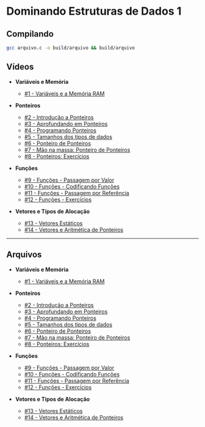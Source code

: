 # Dominando Estruturas de Dados 1

## Compilando

```bash
gcc arquivo.c -o build/arquivo && build/arquivo
```


## Vídeos

- **Variáveis e Memória**
  - [#1   - Variáveis e a Memória RAM](https://www.youtube.com/watch?v=ucupombJuUM)

- **Ponteiros**
  - [#2   - Introdução a Ponteiros](https://www.youtube.com/watch?v=GLV71ky3OCw)
  - [#3   - Aprofundando em Ponteiros](https://www.youtube.com/watch?v=3ugbgPZbodo)
  - [#4   - Programando Ponteiros](https://www.youtube.com/watch?v=UIYnNcEb8Oc)
  - [#5   - Tamanhos dos tipos de dados](https://www.youtube.com/watch?v=F3YnOQw7v9s)
  - [#6   - Ponteiro de Ponteiros](https://www.youtube.com/watch?v=4WX9pE2liPs)
  - [#7   - Mão na massa: Ponteiro de Ponteiros](https://www.youtube.com/watch?v=HOYSSCebd1g)
  - [#8   - Ponteiros: Exercícios](https://www.youtube.com/watch?v=t1kQRygSOu4)

- **Funções**
  - [#9   - Funções - Passagem por Valor](https://www.youtube.com/watch?v=Q5SaM35EJcg)
  - [#10  - Funções - Codificando Funções](https://www.youtube.com/watch?v=4Xy5Y411_lA)
  - [#11  - Funções - Passagem por Referência](https://www.youtube.com/watch?v=G2oBB0sYAr0)
  - [#12  - Funções - Exercícios](https://www.youtube.com/watch?v=u9R-PuQdTys)

- **Vetores e Tipos de Alocação**
  - [#13  - Vetores Estáticos](https://www.youtube.com/watch?v=eVr_Pky11T8)
  - [#14  - Vetores e Aritmética de Ponteiros](https://www.youtube.com/watch?v=nkU9biXjsB8)

---

## Arquivos

- **Variáveis e Memória**
  - [#1   - Variáveis e a Memória RAM](https://github.com/Anderson-X-Araujo/estrutura-de-dados-em-c/tree/main/variaveis-e-memoria)

- **Ponteiros**
  - [#2   - Introdução a Ponteiros](https://github.com/Anderson-X-Araujo/estrutura-de-dados-em-c/tree/main/ponteiros)
  - [#3   - Aprofundando em Ponteiros](https://github.com/Anderson-X-Araujo/estrutura-de-dados-em-c/tree/main/ponteiros)
  - [#4   - Programando Ponteiros](https://github.com/Anderson-X-Araujo/estrutura-de-dados-em-c/tree/main/ponteiros)
  - [#5   - Tamanhos dos tipos de dados](https://github.com/Anderson-X-Araujo/estrutura-de-dados-em-c/tree/main/ponteiros)
  - [#6   - Ponteiro de Ponteiros](https://github.com/Anderson-X-Araujo/estrutura-de-dados-em-c/tree/main/ponteiros)
  - [#7   - Mão na massa: Ponteiro de Ponteiros](https://github.com/Anderson-X-Araujo/estrutura-de-dados-em-c/tree/main/ponteiros)
  - [#8   - Ponteiros: Exercícios](https://github.com/Anderson-X-Araujo/estrutura-de-dados-em-c/tree/main/ponteiros)

- **Funções**
  - [#9   - Funções - Passagem por Valor](https://github.com/Anderson-X-Araujo/estrutura-de-dados-em-c/tree/main/funcoes)
  - [#10  - Funções - Codificando Funções](https://github.com/Anderson-X-Araujo/estrutura-de-dados-em-c/tree/main/funcoes)
  - [#11  - Funções - Passagem por Referência](https://github.com/Anderson-X-Araujo/estrutura-de-dados-em-c/tree/main/funcoes)
  - [#12  - Funções - Exercícios](https://github.com/Anderson-X-Araujo/estrutura-de-dados-em-c/tree/main/funcoes)

- **Vetores e Tipos de Alocação**
  - [#13  - Vetores Estáticos](https://github.com/Anderson-X-Araujo/estrutura-de-dados-em-c/tree/main/vetores-e-tipos-de-alocacao)
  - [#14  - Vetores e Aritmética de Ponteiros](https://github.com/Anderson-X-Araujo/estrutura-de-dados-em-c/tree/main/vetores-e-tipos-de-alocacao)